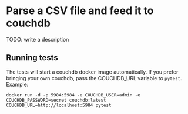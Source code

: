 Parse a CSV file and feed it to couchdb
=======================================

TODO: write a description


Running tests
-------------

The tests will start a couchdb docker image automatically.
If you prefer bringing your own couchdb, pass the COUCHDB_URL variable to `pytest`. Example:

    docker run -d -p 5984:5984 -e COUCHDB_USER=admin -e COUCHDB_PASSWORD=secret couchdb:latest
    COUCHDB_URL=http://localhost:5984 pytest
